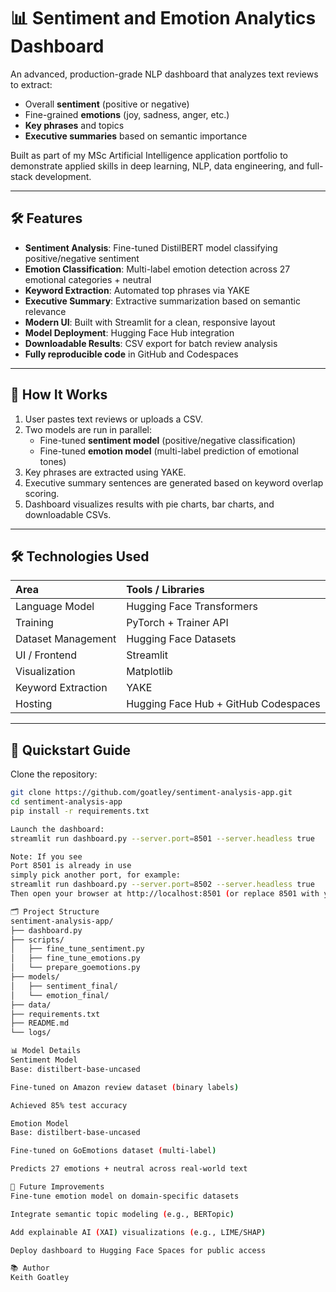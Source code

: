 # 📊 Sentiment and Emotion Analytics Dashboard

An advanced, production-grade NLP dashboard that analyzes text reviews to extract:
- Overall **sentiment** (positive or negative)
- Fine-grained **emotions** (joy, sadness, anger, etc.)
- **Key phrases** and topics
- **Executive summaries** based on semantic importance

Built as part of my MSc Artificial Intelligence application portfolio to demonstrate applied skills in deep learning, NLP, data engineering, and full-stack development.

---

## 🛠 Features

- **Sentiment Analysis**: Fine-tuned DistilBERT model classifying positive/negative sentiment
- **Emotion Classification**: Multi-label emotion detection across 27 emotional categories + neutral
- **Keyword Extraction**: Automated top phrases via YAKE
- **Executive Summary**: Extractive summarization based on semantic relevance
- **Modern UI**: Built with Streamlit for a clean, responsive layout
- **Model Deployment**: Hugging Face Hub integration
- **Downloadable Results**: CSV export for batch review analysis
- **Fully reproducible code** in GitHub and Codespaces

---

## 🧠 How It Works

1. User pastes text reviews or uploads a CSV.
2. Two models are run in parallel:
   - Fine-tuned **sentiment model** (positive/negative classification)
   - Fine-tuned **emotion model** (multi-label prediction of emotional tones)
3. Key phrases are extracted using YAKE.
4. Executive summary sentences are generated based on keyword overlap scoring.
5. Dashboard visualizes results with pie charts, bar charts, and downloadable CSVs.

---

## 🛠 Technologies Used

| Area | Tools / Libraries |
|:-----|:------------------|
| Language Model | Hugging Face Transformers |
| Training | PyTorch + Trainer API |
| Dataset Management | Hugging Face Datasets |
| UI / Frontend | Streamlit |
| Visualization | Matplotlib |
| Keyword Extraction | YAKE |
| Hosting | Hugging Face Hub + GitHub Codespaces |

---

## 🚀 Quickstart Guide

Clone the repository:
```bash
git clone https://github.com/goatley/sentiment-analysis-app.git
cd sentiment-analysis-app
pip install -r requirements.txt

Launch the dashboard:
streamlit run dashboard.py --server.port=8501 --server.headless true

Note: If you see
Port 8501 is already in use
simply pick another port, for example:
streamlit run dashboard.py --server.port=8502 --server.headless true
Then open your browser at http://localhost:8501 (or replace 8501 with your chosen port).

🗂 Project Structure
sentiment-analysis-app/
├── dashboard.py
├── scripts/
│   ├── fine_tune_sentiment.py
│   ├── fine_tune_emotions.py
│   └── prepare_goemotions.py
├── models/
│   ├── sentiment_final/
│   └── emotion_final/
├── data/
├── requirements.txt
├── README.md
└── logs/

📊 Model Details
Sentiment Model
Base: distilbert-base-uncased

Fine-tuned on Amazon review dataset (binary labels)

Achieved 85% test accuracy

Emotion Model
Base: distilbert-base-uncased

Fine-tuned on GoEmotions dataset (multi-label)

Predicts 27 emotions + neutral across real-world text

🎯 Future Improvements
Fine-tune emotion model on domain-specific datasets

Integrate semantic topic modeling (e.g., BERTopic)

Add explainable AI (XAI) visualizations (e.g., LIME/SHAP)

Deploy dashboard to Hugging Face Spaces for public access

📚 Author
Keith Goatley

